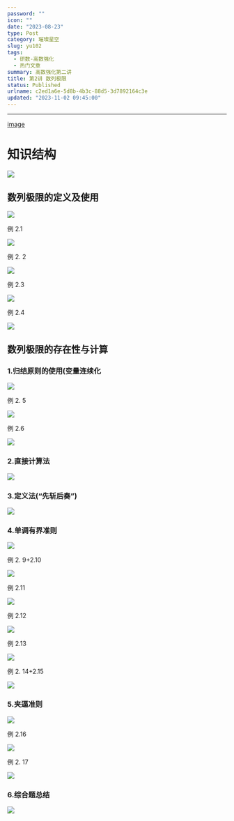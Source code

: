 ```yaml
---
password: ""
icon: ""
date: "2023-08-23"
type: Post
category: 璀璨星空
slug: yu102
tags:
  - 研数-高数强化
  - 热门文章
summary: 高数强化第二讲
title: 第2讲 数列极限
status: Published
urlname: c2ed1a6e-5d8b-4b3c-88d5-3d7892164c3e
updated: "2023-11-02 09:45:00"
---
```


---

[image](https://s3.us-west-2.amazonaws.com/secure.notion-static.com/6cbce824-1f9f-434a-8dae-8b7b86711a98/%E7%AC%AC%E4%BA%8C%E8%AE%B2_%E6%95%B0%E5%88%97%E6%9E%81%E9%99%90.pdf?X-Amz-Algorithm=AWS4-HMAC-SHA256&X-Amz-Content-Sha256=UNSIGNED-PAYLOAD&X-Amz-Credential=AKIAT73L2G45EIPT3X45%2F20231103%2Fus-west-2%2Fs3%2Faws4_request&X-Amz-Date=20231103T145040Z&X-Amz-Expires=3600&X-Amz-Signature=3bd32fd4dfa3eed6aa7958333a67d740705d0c5072169a6a66b1ea0668ec46c6&X-Amz-SignedHeaders=host&x-id=GetObject)

# 知识结构

![](https://bu.dusays.com/2023/08/22/64e4a389849dd.png)

## 数列极限的定义及使用

![](https://bu.dusays.com/2023/08/22/64e49fa06fcb2.png)

例 2.1

![](https://bu.dusays.com/2023/08/22/64e49fa1d9df5.png)

例 2. 2

![](https://bu.dusays.com/2023/08/22/64e49fa33a8b5.png)

例 2.3

![](https://bu.dusays.com/2023/08/22/64e49fa4b89ad.png)

例 2.4

![](https://bu.dusays.com/2023/08/22/64e49fa65d094.png)

## 数列极限的存在性与计算

### 1.归结原则的使用(变量连续化

![](https://bu.dusays.com/2023/08/22/64e49fa7ebec0.png)

例 2. 5

![](https://bu.dusays.com/2023/08/22/64e49fa9b86e4.png)

例 2.6

![](https://bu.dusays.com/2023/08/22/64e49fabdb520.png)

### 2.直接计算法

![](https://bu.dusays.com/2023/08/22/64e49fad7d971.png)

### 3.定义法(“先斩后奏”)

![](https://bu.dusays.com/2023/08/22/64e49fafb06bb.png)

### 4.单调有界准则

![](https://bu.dusays.com/2023/08/22/64e49fb185802.png)

例 2. 9+2.10

![](https://bu.dusays.com/2023/08/22/64e49fb372591.png)

例 2.11

![](https://bu.dusays.com/2023/08/22/64e49fb519e60.png)

例 2.12

![](https://bu.dusays.com/2023/08/22/64e49fb74018f.png)

例 2.13

![](https://bu.dusays.com/2023/08/22/64e49fb95c0cd.png)

例 2. 14+2.15

![](https://bu.dusays.com/2023/08/22/64e49fbd2359e.png)

### 5.夹逼准则

![](https://bu.dusays.com/2023/08/22/64e49fbf1d58f.png)

例 2.16

![](https://bu.dusays.com/2023/08/22/64e49fc0db653.png)

例 2. 17

![](https://bu.dusays.com/2023/08/22/64e49fc2df63d.png)

### 6.综合题总结

![](https://bu.dusays.com/2023/08/22/64e49fc494f90.png)
